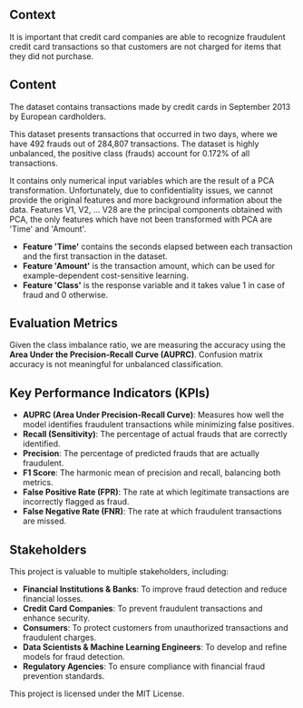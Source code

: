 ## Context

It is important that credit card companies are able to recognize fraudulent credit card transactions so that customers are not charged for items that they did not purchase.

## Content

The dataset contains transactions made by credit cards in September 2013 by European cardholders.

This dataset presents transactions that occurred in two days, where we have 492 frauds out of 284,807 transactions. The dataset is highly unbalanced, the positive class (frauds) account for 0.172% of all transactions.

It contains only numerical input variables which are the result of a PCA transformation. Unfortunately, due to confidentiality issues, we cannot provide the original features and more background information about the data. Features V1, V2, … V28 are the principal components obtained with PCA, the only features which have not been transformed with PCA are 'Time' and 'Amount'.  

- **Feature 'Time'** contains the seconds elapsed between each transaction and the first transaction in the dataset.  
- **Feature 'Amount'** is the transaction amount, which can be used for example-dependent cost-sensitive learning.  
- **Feature 'Class'** is the response variable and it takes value 1 in case of fraud and 0 otherwise.

## Evaluation Metrics

Given the class imbalance ratio, we are measuring the accuracy using the **Area Under the Precision-Recall Curve (AUPRC)**. Confusion matrix accuracy is not meaningful for unbalanced classification.

## Key Performance Indicators (KPIs)

- **AUPRC (Area Under Precision-Recall Curve)**: Measures how well the model identifies fraudulent transactions while minimizing false positives.
- **Recall (Sensitivity)**: The percentage of actual frauds that are correctly identified.
- **Precision**: The percentage of predicted frauds that are actually fraudulent.
- **F1 Score**: The harmonic mean of precision and recall, balancing both metrics.
- **False Positive Rate (FPR)**: The rate at which legitimate transactions are incorrectly flagged as fraud.
- **False Negative Rate (FNR)**: The rate at which fraudulent transactions are missed.

 ## Stakeholders

This project is valuable to multiple stakeholders, including:

- **Financial Institutions & Banks**: To improve fraud detection and reduce financial losses.
- **Credit Card Companies**: To prevent fraudulent transactions and enhance security.
- **Consumers**: To protect customers from unauthorized transactions and fraudulent charges.
- **Data Scientists & Machine Learning Engineers**: To develop and refine models for fraud detection.
- **Regulatory Agencies**: To ensure compliance with financial fraud prevention standards.


This project is licensed under the MIT License.
